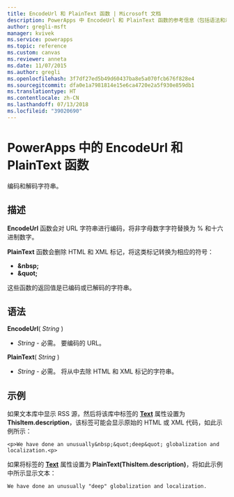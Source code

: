 ```yaml
---
title: EncodeUrl 和 PlainText 函数 | Microsoft 文档
description: PowerApps 中 EncodeUrl 和 PlainText 函数的参考信息（包括语法和示例）
author: gregli-msft
manager: kvivek
ms.service: powerapps
ms.topic: reference
ms.custom: canvas
ms.reviewer: anneta
ms.date: 11/07/2015
ms.author: gregli
ms.openlocfilehash: 3f7df27ed5b49d60437ba8e5a070fcb676f828e4
ms.sourcegitcommit: dfa0e1a7981814e15e6ca4720e2a5f930e859db1
ms.translationtype: HT
ms.contentlocale: zh-CN
ms.lasthandoff: 07/13/2018
ms.locfileid: "39020690"
---
```

# <a name="encodeurl-and-plaintext-functions-in-powerapps"></a>PowerApps 中的 EncodeUrl 和 PlainText 函数
编码和解码字符串。

## <a name="description"></a>描述
**EncodeUrl** 函数会对 URL 字符串进行编码，将非字母数字字符替换为 % 和十六进制数字。  

**PlainText** 函数会删除 HTML 和 XML 标记，将这类标记转换为相应的符号：

* **&amp;nbsp;**
* **&amp;quot;**

这些函数的返回值是已编码或已解码的字符串。   

## <a name="syntax"></a>语法
**EncodeUrl**( *String* )

* *String* - 必需。  要编码的 URL。

**PlainText**( *String* )

* *String* - 必需。 将从中去除 HTML 和 XML 标记的字符串。

## <a name="examples"></a>示例
如果文本库中显示 RSS 源，然后将该库中标签的 **[Text](../controls/properties-core.md)** 属性设置为 **ThisItem.description**，该标签可能会显示原始的 HTML 或 XML 代码，如此示例所示：

    <p>We have done an unusually&nbsp;&quot;deep&quot; globalization and localization.<p>

如果将标签的 **[Text](../controls/properties-core.md)** 属性设置为 **PlainText(ThisItem.description)**，将如此示例中所示显示文本：

    We have done an unusually "deep" globalization and localization.
